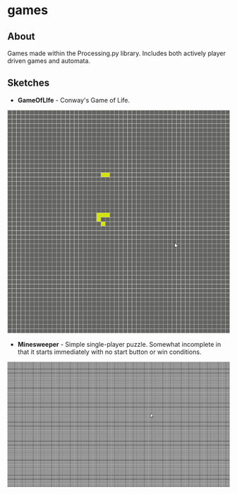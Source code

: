 # games

## About

Games made within the Processing.py library. Includes both actively player driven games and automata.

## Sketches

- **GameOfLIfe** - Conway's Game of Life.

![GameOfLife](./GameOfLife_1.gif)

- **Minesweeper** - Simple single-player puzzle. Somewhat incomplete in that it starts immediately with no start button or win conditions.

![Minesweeper](./Minesweeper_1.gif)